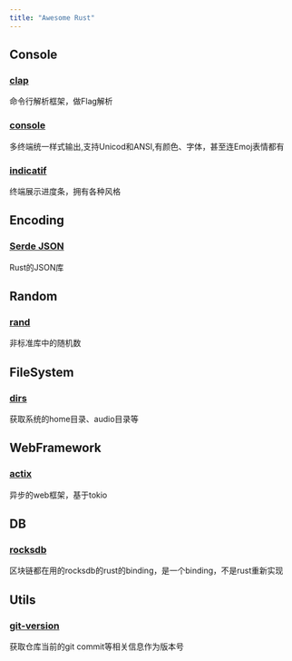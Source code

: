 ```yaml
---
title: "Awesome Rust"
---
```


## Console
### [clap](https://github.com/clap-rs/clap)
命令行解析框架，做Flag解析

### [console](https://github.com/mitsuhiko/console)
多终端统一样式输出,支持Unicod和ANSI,有颜色、字体，甚至连Emoj表情都有

### [indicatif](https://github.com/mitsuhiko/indicatif)
终端展示进度条，拥有各种风格

## Encoding

### [Serde JSON](https://github.com/serde-rs/json)
Rust的JSON库

## Random
### [rand](https://github.com/rust-random/rand)
非标准库中的随机数

## FileSystem
### [dirs](https://github.com/dirs-dev/dirs-rs)
获取系统的home目录、audio目录等

## WebFramework
### [actix](https://github.com/actix/actix)
异步的web框架，基于tokio

## DB
### [rocksdb](https://github.com/rust-rocksdb/rust-rocksdb)
区块链都在用的rocksdb的rust的binding，是一个binding，不是rust重新实现

## Utils

### [git-version](https://github.com/fusion-engineering/rust-git-version)
获取仓库当前的git commit等相关信息作为版本号



